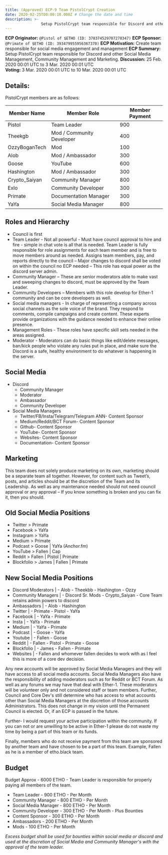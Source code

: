 ```yaml
---
title: (Approved) ECP-9 Team PistolCrypt Creation
date: 2020-02-25T00:00:10.000Z # Change the date and time
description: >-
                Setup PistolCrypt team responsible for Discord and other Social Media Management, Community Management and Marketing.
---
```


**ECP Originator:** `@Pistol of $ETHO (ID: 378374529707278347)`
**ECP Sponsor:** `@Primate of $ETHO (ID: 393479955956367370)`
**ECP Motivation:** Create team responsible for social media engagement and management
**ECP Summary:** Setup PistolCrypt team responsible for Discord and other Social Media Management, Community Management and Marketing.
**Discussion:** 25 Feb. 2020 00:01 UTC to 3 Mar. 2020 00:01 UTC  
**Voting:** 3 Mar. 2020 00:01 UTC to 10 Mar. 2020 00:01 UTC  

## Details:
PistolCrypt members are as follows:

Member Name | Member Role | Member Payment
--- | --- | ---
Pistol | Team Leader | 900
Theekgb | Mod / Community Developer | 400
OzzyBoganTech | Mod| 100
Alob | Mod / Ambassador | 300
Goose | YouTube  | 600
Hashington | Mod / Ambassador | 300
Crypto_Saiyan | Community Manager | 800
Exlo | Community Developer | 300
Primate | Documentation Manager | 300
YaYa | Social Media Manager | 800

## Roles and Hierarchy
* Council is first
* Team Leader - Not all powerful - Must have council approval to hire and fire - simple in chat vote is all that is needed. Team Leader is fully responsible for role assignments for each team member and is free to move members around as needed. Assigns team members, pay, and reports directly to the council – Major changes to discord shall be voted on within the council no ECP needed – This role has equal power as the discord server admin.
* Community Manager – These are senior moderators able to make vast and sweeping changes to discord, must be approved by the Team Leader.
* Community Developers – Members with this role develop for Ether-1 community and can be core developers as well.
* Social media managers - In charge of representing a company across social channels as the sole voice of the brand. They respond to comments, compile campaigns and create content. These experts provide organizations with the guidance needed to enhance their online presence.
* Management Roles - These roles have specific skill sets needed in the areas assigned.
* Moderator - Moderators can do basic things like edit/delete messages, ban/kick people who violate any rules put in place, and make sure the Discord is a safe, healthy environment to do whatever is happening in the server.

## Social Media
* Discord
   * Community Manager
   * Moderator
   * Ambassador
   * Community Developer
* Social Media Managers
   * Twitter/FB/Insta/Telegram/Telegram ANN- Content Sponsor
   * Medium/Reddit/BCT Forum- Content Sponsor
   * Github- Content Sponsor
   * YouTube- Content Sponsor
   * Websites- Content Sponsor
   * Documentation- Content Sponsor

## Marketing
This team does not solely produce marketing on its own, marketing should be a separate team all together. However, for content such as Tweet’s, posts, and articles should be at the discretion of the Team and its Leadership. As well as any maintenance needed should not need council approval or any approval – If you know something is broken and you can fix it, then you should.

## Old Social Media Positions
* Twitter  >  Primate
* Facebook  >  YaYa
* Instagram  > YaYa
* Medium  >  Primate
* Podcast  >  Goose | YaYa (Anchor.fm)
* YouTube  >  Fallen | Cap
* Reddit > Fallen | Pistol | Primate
* Blockfolio > James | Fallen | Primate

## New Social Media Positions
* Discord Moderators | - Alob - Theekbb - Hashington - Ozzy
* Community Managers | - Discord Sr. Mods - Crypto_Saiyan - Core Team retains admin powers to discord
* Ambassadors | - Alob - Hashington
* Twitter | - Primate - Pistol - YaYa
* Facebook | - YaYa - Primate
* Insta | - YaYa - Primate
* Medium | - YaYa - Primate
* Podcast | - Goose - YaYa
* Youtube | - Fallen - Goose
* Reddit  | - Fallen - Pistol - Primate - Goose
* Blockfolio | - James - Fallen - Primate
* Websites | - Fallen and whomever fallen decides to work with as I feel this is more of a core dev decision.

Any new accounts will be approved by Social Media Managers and they will have access to all social media accounts. Social Media Managers also have the responsibility of adding moderators such as for Reddit or BCT Forum. As well as any forums we may have that deal with Ether-1. These moderators will be volunteer only and not considered staff or team members. Further, Council and Core Dev's still determine who has access to what accounts other than Social Media Managers at the discretion of those accounts Administrators. This does not change in my vision until the Permanent Council is elected. Or, if an ECP is passed in the future.

Further- I would request your active participation within the community. If you can not or are unwilling to be active in Ether-1 please do not waste my time by being a part of this team or its funds.

Finally, members who do not receive payment from this team are sponsored by another team and have chosen to be a part of this team. Example, Fallen as he is a member of etho.black team.

## Budget
Budget Approx - 6000 ETHO - Team Leader is responsible for properly paying all members of the team.

* Team Leader - 900 ETHO - Per Month
* Community Manager - 800 ETHO - Per Month
* Social Media Manager - 800 ETHO - Per Month
* Community Developer - 300 ETHO - Per Month - Plus Bounties
* Content Sponsor - 300 ETHO - Per Month
* Ambassadors - 200 ETHO - Per Month
* Mods - 100 ETHO - Per Month

_Excess budget shall be used for bounties within social media or discord and used at the discretion of Social Media and Community Manager's with the approval of the team leader._
